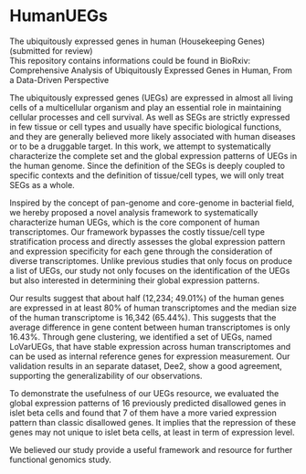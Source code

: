 # HumanUEGs
The ubiquitously expressed genes in human (Housekeeping Genes) (submitted for review)
<BR>This repository contains informations could be found in BioRxiv: Comprehensive Analysis of Ubiquitously Expressed Genes in Human, From a Data-Driven Perspective

The ubiquitously expressed genes (UEGs) are expressed in almost all living cells of a multicellular organism and play an essential role in maintaining cellular processes and cell survival. As well as SEGs are strictly expressed in few tissue or cell types and usually have specific biological functions, and they are generally believed more likely associated with human diseases or to be a druggable target. In this work, we attempt to systematically characterize the complete set and the global expression patterns of UEGs in the human genome. Since the definition of the SEGs is deeply coupled to specific contexts and the definition of tissue/cell types, we will only treat SEGs as a whole. 

Inspired by the concept of pan-genome and core-genome in bacterial field, we hereby proposed a novel analysis framework to systematically characterize human UEGs, which is the core component of human transcriptomes. Our framework bypasses the costly tissue/cell type stratification process and directly assesses the global expression pattern and expression specificity for each gene through the consideration of diverse transcriptomes. Unlike previous studies that only focus on produce a list of UEGs, our study not only focuses on the identification of the UEGs but also interested in determining their global expression patterns. 

Our results suggest that about half (12,234; 49.01%) of the human genes are expressed in at least 80% of human transcriptomes and the median size of the human transcriptome is 16,342 (65.44%). This suggests that the average difference in gene content between human transcriptomes is only 16.43%. Through gene clustering, we identified a set of UEGs, named LoVarUEGs, that have stable expression across human transcriptomes and can be used as internal reference genes for expression measurement. Our validation results in an separate dataset, Dee2, show a good agreement, supporting the generalizability of our observations. 

To demonstrate the usefulness of our UEGs resource, we evaluated the global expression patterns of 16 previously predicted disallowed genes in islet beta cells and found that 7 of them have a more varied expression pattern than classic disallowed genes. It implies that the repression of these genes may not unique to islet beta cells, at least in term of expression level. 

We believed our study provide a useful framework and resource for further functional genomics study. 
